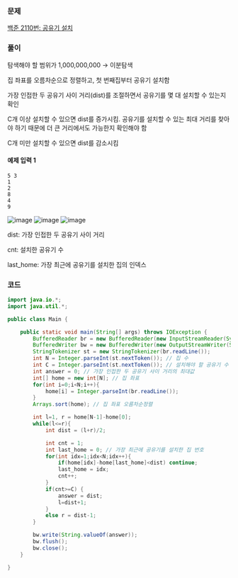 ### 문제
[백준 2110번: 공유기 설치](https://www.acmicpc.net/problem/2110)

### 풀이
탐색해야 할 범위가 1,000,000,000 → 이분탐색  

집 좌표를 오름차순으로 정렬하고, 첫 번째집부터 공유기 설치함  

가장 인접한 두 공유기 사이 거리(dist)를 조절하면서 공유기를 몇 대 설치할 수 있는지 확인  
  
C개 이상 설치할 수 있으면 dist를 증가시킴. 공유기를 설치할 수 있는 최대 거리를 찾아야 하기 때문에 더 큰 거리에서도 가능한지 확인해야 함  

C개 미만 설치할 수 있으면 dist를 감소시킴  

#### 예제 입력 1

```
5 3
1
2
8
4
9
```

![image](https://github.com/KDW999/ssafy-algo-study/assets/68316096/f9957fbc-2163-4e4e-add2-c2c645d5d668)
![image](https://github.com/KDW999/ssafy-algo-study/assets/68316096/2618271d-c1be-4ae2-b115-81a5bb0eafee)
![image](https://github.com/KDW999/ssafy-algo-study/assets/68316096/584b18bc-e663-4622-a698-31c2422e7cd3)

dist: 가장 인접한 두 공유기 사이 거리  

cnt: 설치한 공유기 수

last_home: 가장 최근에 공유기를 설치한 집의 인덱스


### 코드
```java
import java.io.*;
import java.util.*;

public class Main {

    public static void main(String[] args) throws IOException {
        BufferedReader br = new BufferedReader(new InputStreamReader(System.in));
        BufferedWriter bw = new BufferedWriter(new OutputStreamWriter(System.out));
        StringTokenizer st = new StringTokenizer(br.readLine());
        int N = Integer.parseInt(st.nextToken()); // 집 수
        int C = Integer.parseInt(st.nextToken()); // 설치해야 할 공유기 수
        int answer = 0; // 가장 인접한 두 공유기 사이 거리의 최대값
        int[] home = new int[N]; // 집 좌표
        for(int i=0;i<N;i++){
            home[i] = Integer.parseInt(br.readLine());
        }
        Arrays.sort(home); // 집 좌표 오름차순정렬

        int l=1, r = home[N-1]-home[0];
        while(l<=r){
            int dist = (l+r)/2;

            int cnt = 1;
            int last_home = 0; // 가장 최근에 공유기를 설치한 집 번호
            for(int idx=1;idx<N;idx++){
                if(home[idx]-home[last_home]<dist) continue;
                last_home = idx;
                cnt++;
            }
            if(cnt>=C) {
                answer = dist;
                l=dist+1;
            }
            else r = dist-1;
        }

        bw.write(String.valueOf(answer));
        bw.flush();
        bw.close();
    }

}
